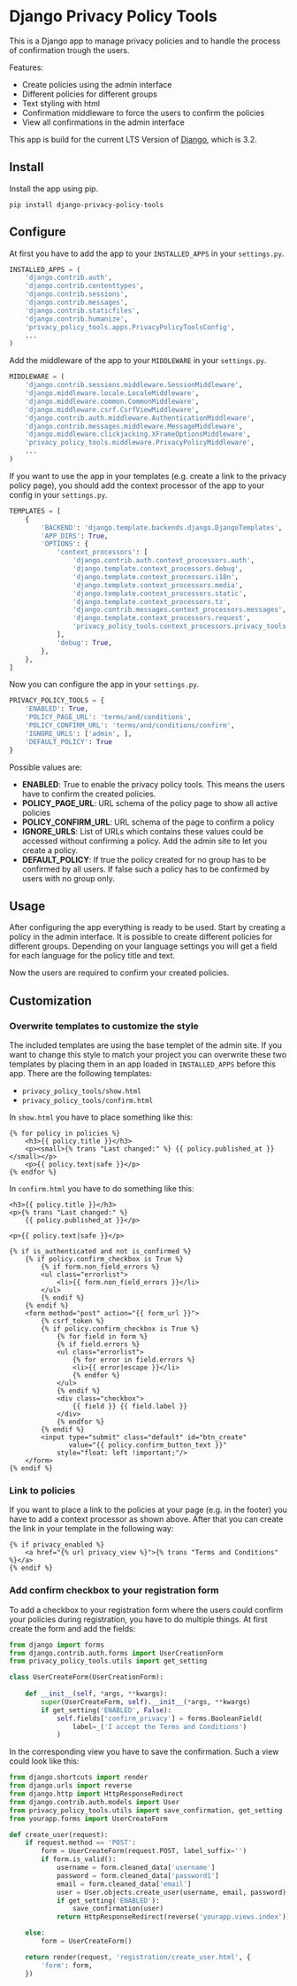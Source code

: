 # Django Privacy Policy Tools

This is a Django app to manage privacy policies and to handle the
process of confirmation trough the users. 

Features: 

* Create policies using the admin interface
* Different policies for different groups
* Text styling with html
* Confirmation middleware to force the users to confirm the policies
* View all confirmations in the admin interface

This app is build for the current LTS Version of 
[Django](https://www.djangoproject.com/), which is 3.2.

## Install

Install the app using pip.

```shell
pip install django-privacy-policy-tools
```

## Configure

At first you have to add the app to your `INSTALLED_APPS` in your `settings.py`.

```python
INSTALLED_APPS = (
    'django.contrib.auth',
    'django.contrib.contenttypes',
    'django.contrib.sessions',
    'django.contrib.messages',
    'django.contrib.staticfiles',
    'django.contrib.humanize',
    'privacy_policy_tools.apps.PrivacyPolicyToolsConfig',
    ...
)
```

Add the middleware of the app to your `MIDDLEWARE` in your `settings.py`.

```python
MIDDLEWARE = (
    'django.contrib.sessions.middleware.SessionMiddleware',
    'django.middleware.locale.LocaleMiddleware',
    'django.middleware.common.CommonMiddleware',
    'django.middleware.csrf.CsrfViewMiddleware',
    'django.contrib.auth.middleware.AuthenticationMiddleware',
    'django.contrib.messages.middleware.MessageMiddleware',
    'django.middleware.clickjacking.XFrameOptionsMiddleware',
    'privacy_policy_tools.middleware.PrivacyPolicyMiddleware',
    ...
)
```

If you want to use the app in your templates (e.g. create a link to 
the privacy policy page), you should 
add the context processor of the app to your config in your `settings.py`.

```python
TEMPLATES = [
    {
        'BACKEND': 'django.template.backends.django.DjangoTemplates',
        'APP_DIRS': True,
        'OPTIONS': {
            'context_processors': [
                'django.contrib.auth.context_processors.auth',
                'django.template.context_processors.debug',
                'django.template.context_processors.i18n',
                'django.template.context_processors.media',
                'django.template.context_processors.static',
                'django.template.context_processors.tz',
                'django.contrib.messages.context_processors.messages',
                'django.template.context_processors.request',
                'privacy_policy_tools.context_processors.privacy_tools',
            ],
            'debug': True,
        },
    },
]
```

Now you can configure the app in your `settings.py`.

```python
PRIVACY_POLICY_TOOLS = {
    'ENABLED': True,
    'POLICY_PAGE_URL': 'terms/and/conditions',
    'POLICY_CONFIRM_URL': 'terms/and/conditions/confirm',
    'IGNORE_URLS': ['admin', ],
    'DEFAULT_POLICY': True
}
```

Possible values are: 

* __ENABLED__: True to enable the privacy policy tools. This means the users
  have to confirm the created policies.
* __POLICY_PAGE_URL__: URL schema of the policy page to show all active policies
* __POLICY_CONFIRM_URL__: URL schema of the page to confirm a policy
* __IGNORE_URLS__: List of URLs which contains these values could be accessed without
  confirming a policy. Add the admin site to let you create a policy.
* __DEFAULT_POLICY__: If true the policy created for no group has to be confirmed
  by all users. If false such a policy has to be confirmed by users with no group only. 

## Usage

After configuring the app everything is ready to be used. Start by creating a policy
in the admin interface. It is possible to create different policies for different groups.
Depending on your language settings you will get a field for each language for the policy
title and text.

Now the users are required to confirm your created policies.

## Customization

### Overwrite templates to customize the style

The included templates are using the base templet of the admin site. If you want
to change this style to match your project you can overwrite these two templates
by placing them in an app loaded in `INSTALLED_APPS` before this app. There
are the following templates:

* `privacy_policy_tools/show.html`
* `privacy_policy_tools/confirm.html`

In `show.html` you have to place something like this: 

```
{% for policy in policies %}
    <h3>{{ policy.title }}</h3>
    <p><small>{% trans "Last changed:" %} {{ policy.published_at }}</small></p>
    <p>{{ policy.text|safe }}</p>
{% endfor %}
```

In `confirm.html` you have to do something like this: 

```
<h3>{{ policy.title }}</h3>
<p>{% trans "Last changed:" %}
    {{ policy.published_at }}</p>

<p>{{ policy.text|safe }}</p>

{% if is_authenticated and not is_confirmed %}
    {% if policy.confirm_checkbox is True %}
        {% if form.non_field_errors %}
        <ul class="errorlist">
            <li>{{ form.non_field_errors }}</li>
        </ul>
        {% endif %}
    {% endif %}
    <form method="post" action="{{ form_url }}">
        {% csrf_token %}
        {% if policy.confirm_checkbox is True %}
            {% for field in form %}
            {% if field.errors %}
            <ul class="errorlist">
                {% for error in field.errors %}
                <li>{{ error|escape }}</li>
                {% endfor %}
            </ul>
            {% endif %}
            <div class="checkbox">
                {{ field }} {{ field.label }}
            </div>
            {% endfor %}
        {% endif %}
        <input type="submit" class="default" id="btn_create"
               value="{{ policy.confirm_button_text }}"
            style="float: left !important;"/>
    </form>
{% endif %}
```

### Link to policies

If you want to place a link to the policies at your page (e.g. in the footer)
you have to add a context processor as shown above. After that you can
create the link in your template in the following way:

```
{% if privacy_enabled %}
    <a href="{% url privacy_view %}">{% trans "Terms and Conditions" %}</a>
{% endif %}
```

### Add confirm checkbox to your registration form

To add a checkbox to your registration form where the users could confirm
your policies during registration, you have to do multiple things. At first
create the form and add the fields: 

```python
from django import forms
from django.contrib.auth.forms import UserCreationForm
from privacy_policy_tools.utils import get_setting

class UserCreateForm(UserCreationForm):
  
    def __init__(self, *args, **kwargs):
        super(UserCreateForm, self).__init__(*args, **kwargs)
        if get_setting('ENABLED', False):
            self.fields['confirm_privacy'] = forms.BooleanField(
                label=_('I accept the Terms and Conditions')
            )
```

In the corresponding view you have to save the confirmation. Such a view
could look like this: 

```python
from django.shortcuts import render
from django.urls import reverse
from django.http import HttpResponseRedirect
from django.contrib.auth.models import User
from privacy_policy_tools.utils import save_confirmation, get_setting
from yourapp.forms import UserCreateForm

def create_user(request):
    if request.method == 'POST':
        form = UserCreateForm(request.POST, label_suffix='')
        if form.is_valid():
            username = form.cleaned_data['username']
            password = form.cleaned_data['password1']
            email = form.cleaned_data['email']
            user = User.objects.create_user(username, email, password)
            if get_setting('ENABLED'):
                save_confirmation(user)
            return HttpResponseRedirect(reverse('yourapp.views.index'))

    else:
        form = UserCreateForm()

    return render(request, 'registration/create_user.html', {
        'form': form,
    })
```
